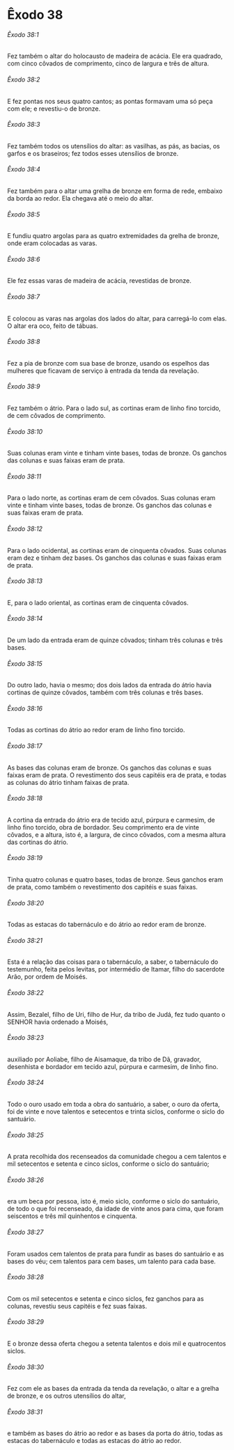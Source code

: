 # Êxodo 38

###### Êxodo 38:1

Fez também o altar do holocausto de madeira de acácia. Ele era quadrado, com cinco côvados de comprimento, cinco de largura e três de altura.

###### Êxodo 38:2

E fez pontas nos seus quatro cantos; as pontas formavam uma só peça com ele; e revestiu-o de bronze.

###### Êxodo 38:3

Fez também todos os utensílios do altar: as vasilhas, as pás, as bacias, os garfos e os braseiros; fez todos esses utensílios de bronze.

###### Êxodo 38:4

Fez também para o altar uma grelha de bronze em forma de rede, embaixo da borda ao redor. Ela chegava até o meio do altar.

###### Êxodo 38:5

E fundiu quatro argolas para as quatro extremidades da grelha de bronze, onde eram colocadas as varas.

###### Êxodo 38:6

Ele fez essas varas de madeira de acácia, revestidas de bronze.

###### Êxodo 38:7

E colocou as varas nas argolas dos lados do altar, para carregá-lo com elas. O altar era oco, feito de tábuas.

###### Êxodo 38:8

Fez a pia de bronze com sua base de bronze, usando os espelhos das mulheres que ficavam de serviço à entrada da tenda da revelação.

###### Êxodo 38:9

Fez também o átrio. Para o lado sul, as cortinas eram de linho fino torcido, de cem côvados de comprimento.

###### Êxodo 38:10

Suas colunas eram vinte e tinham vinte bases, todas de bronze. Os ganchos das colunas e suas faixas eram de prata.

###### Êxodo 38:11

Para o lado norte, as cortinas eram de cem côvados. Suas colunas eram vinte e tinham vinte bases, todas de bronze. Os ganchos das colunas e suas faixas eram de prata.

###### Êxodo 38:12

Para o lado ocidental, as cortinas eram de cinquenta côvados. Suas colunas eram dez e tinham dez bases. Os ganchos das colunas e suas faixas eram de prata.

###### Êxodo 38:13

E, para o lado oriental, as cortinas eram de cinquenta côvados.

###### Êxodo 38:14

De um lado da entrada eram de quinze côvados; tinham três colunas e três bases.

###### Êxodo 38:15

Do outro lado, havia o mesmo; dos dois lados da entrada do átrio havia cortinas de quinze côvados, também com três colunas e três bases.

###### Êxodo 38:16

Todas as cortinas do átrio ao redor eram de linho fino torcido.

###### Êxodo 38:17

As bases das colunas eram de bronze. Os ganchos das colunas e suas faixas eram de prata. O revestimento dos seus capitéis era de prata, e todas as colunas do átrio tinham faixas de prata.

###### Êxodo 38:18

A cortina da entrada do átrio era de tecido azul, púrpura e carmesim, de linho fino torcido, obra de bordador. Seu comprimento era de vinte côvados, e a altura, isto é, a largura, de cinco côvados, com a mesma altura das cortinas do átrio.

###### Êxodo 38:19

Tinha quatro colunas e quatro bases, todas de bronze. Seus ganchos eram de prata, como também o revestimento dos capitéis e suas faixas.

###### Êxodo 38:20

Todas as estacas do tabernáculo e do átrio ao redor eram de bronze.

###### Êxodo 38:21

Esta é a relação das coisas para o tabernáculo, a saber, o tabernáculo do testemunho, feita pelos levitas, por intermédio de Itamar, filho do sacerdote Arão, por ordem de Moisés.

###### Êxodo 38:22

Assim, Bezalel, filho de Uri, filho de Hur, da tribo de Judá, fez tudo quanto o SENHOR havia ordenado a Moisés,

###### Êxodo 38:23

auxiliado por Aoliabe, filho de Aisamaque, da tribo de Dã, gravador, desenhista e bordador em tecido azul, púrpura e carmesim, de linho fino.

###### Êxodo 38:24

Todo o ouro usado em toda a obra do santuário, a saber, o ouro da oferta, foi de vinte e nove talentos e setecentos e trinta siclos, conforme o siclo do santuário.

###### Êxodo 38:25

A prata recolhida dos recenseados da comunidade chegou a cem talentos e mil setecentos e setenta e cinco siclos, conforme o siclo do santuário;

###### Êxodo 38:26

era um beca por pessoa, isto é, meio siclo, conforme o siclo do santuário, de todo o que foi recenseado, da idade de vinte anos para cima, que foram seiscentos e três mil quinhentos e cinquenta.

###### Êxodo 38:27

Foram usados cem talentos de prata para fundir as bases do santuário e as bases do véu; cem talentos para cem bases, um talento para cada base.

###### Êxodo 38:28

Com os mil setecentos e setenta e cinco siclos, fez ganchos para as colunas, revestiu seus capitéis e fez suas faixas.

###### Êxodo 38:29

E o bronze dessa oferta chegou a setenta talentos e dois mil e quatrocentos siclos.

###### Êxodo 38:30

Fez com ele as bases da entrada da tenda da revelação, o altar e a grelha de bronze, e os outros utensílios do altar,

###### Êxodo 38:31

e também as bases do átrio ao redor e as bases da porta do átrio, todas as estacas do tabernáculo e todas as estacas do átrio ao redor.

